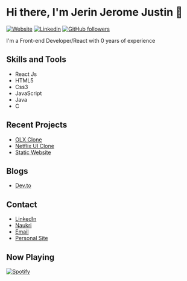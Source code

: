 # Hi there, I'm Jerin Jerome Justin 👋

[![Website](https://img.shields.io/website?label=Personal&style=for-the-badge&url=https://jerinjeromejustin.ml)](https://jerinjeromejustin.ml/)
[![Linkedin](https://img.shields.io/badge/LinkedIn-blue?style=for-the-badge&logo=linkedin)](https://www.linkedin.com/in/jerin-jerome-justin/)
[![GitHub followers](https://img.shields.io/github/followers/Jerin3j?label=Follow&style=for-the-badge&logo=github)](https://github.com/Jerin3j)

I'm a Front-end Developer/React with 0 years of experience 

## Skills and Tools
-  React Js
-  HTML5
-  Css3
-  JavaScript
-  Java 
-  C 

## Recent Projects
- [OLX Clone](https://github.com/Jerin3j/OLX-Clone)
- [Netflix UI Clone](https://github.com/Jerin3j/Netflix-clone)
- [Static Website](https://github.com/Jerin3j/Techno-cart-website)

## Blogs
- [Dev.to](https://dev.to/jerin3j)

## Contact
- [LinkedIn](https://in.linkedin.com/in/jerin-jerome-justin)
- [Naukri](https://www.naukri.com/mnjuser/profile?id=&altresid)
- [Email](https://mail.google.com/mail/u/0/#inbox) 
- [Personal Site](https://www.jerinjeromejustin.ml/) 

## Now Playing
 [![Spotify](https://spotify-github-readme.vercel.app/api/spotify)](https://open.spotify.com/track/4woTEX1wYOTGDqNXuavlRC?si=0dd6964b22a440cf)
